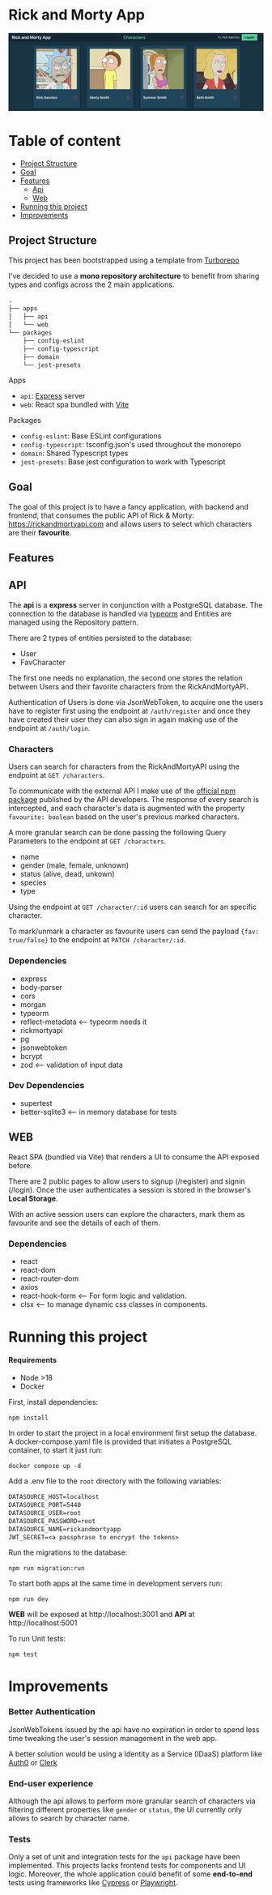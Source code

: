 # Rick and Morty App
![hero.png](hero.png)

# Table of content
- [Project Structure](#project-structure)
- [Goal](#goal)
- [Features](#features)
  - [Api](#api)
  - [Web](#web)
- [Running this project](#running-this-project)
- [Improvements](#improvements)

## Project Structure
This project has been bootstrapped using a template from [Turborepo](https://turbo.build/)

I've decided to use a **mono repository architecture** to benefit from sharing types and configs across the 2 main applications.

```
.
├── apps
│   ├── api
│   └── web
└── packages
    ├── config-eslint
    ├── config-typescript
    ├── domain
    └── jest-presets
```
Apps
- `api`: [Express](https://expressjs.com/) server
- `web`: React spa bundled with [Vite](https://vitejs.dev/)

Packages
- `config-eslint`: Base ESLint configurations 
- `config-typescript`: tsconfig.json's used throughout the monorepo
- `domain`: Shared Typescript types
- `jest-presets`: Base jest configuration to work with Typescript


## Goal
The goal of this project is to have a fancy application, with backend and frontend, that consumes the public API of
Rick & Morty: https://rickandmortyapi.com and allows users to select which characters are their **favourite**.

## Features

## API

The **api** is a **express** server in conjunction with a PostgreSQL database. The connection to the database is handled via
[typeorm](https://typeorm.io/) and Entities are managed using the Repository pattern.

There are 2 types of entities persisted to the database:

- User
- FavCharacter

The first one needs no explanation, the second one stores the relation between Users and their favorite characters from the RickAndMortyAPI.

Authentication of Users is done via JsonWebToken, to acquire one the users have to register first using the endpoint at `/auth/register` and once they have created
their user they can also sign in again making use of the endpoint at `/auth/login`.

### Characters

Users can search for characters from the RickAndMortyAPI using the endpoint at `GET /characters`.

To communicate with the external API I make use of the [official npm package](https://github.com/afuh/rick-and-morty-api-node) published by the API developers. 
The response of every search is intercepted, and each character's data is augmented with the property `favourite: boolean` based on the user's previous marked characters.

A more granular search can be done passing the following Query Parameters to the endpoint at `GET /characters`.

- name
- gender (male, female, unknown)
- status (alive, dead, unkown)
- species
- type

Using the endpoint at `GET /character/:id` users can search for an specific character.

To mark/unmark a character as favourite users can send the payload `{fav: true/false}` to the endpoint at `PATCH /character/:id`.

### Dependencies

- express
- body-parser
- cors
- morgan
- typeorm
- reflect-metadata <-- typeorm needs it
- rickmortyapi
- pg
- jsonwebtoken
- bcrypt
- zod <-- validation of input data

### Dev Dependencies

- supertest
- better-sqlite3 <-- in memory database for tests


## WEB

React SPA (bundled via Vite) that renders a UI to consume the API exposed before.

There are 2 public pages to allow users to signup (/register) and signin (/login). Once the user authenticates a session is stored in the browser's **Local Storage**.

With an active session users can explore the characters, mark them as favourite and see the details of each of them.

### Dependencies

- react
- react-dom
- react-router-dom
- axios
- react-hook-form <-- For form logic and validation.
- clsx <-- to manage dynamic css classes in components.

# Running this project

#### Requirements

- Node >18
- Docker

First, install dependencies:

```
npm install
```

In order to start the project in a local environment first setup the database. 
A docker-compose.yaml file is provided that initiates a PostgreSQL container, to start it just run:

```
docker compose up -d
```

Add a .env file to the `root` directory with the following variables:

```
DATASOURCE_HOST=localhost
DATASOURCE_PORT=5440
DATASOURCE_USER=root
DATASOURCE_PASSWORD=root
DATASOURCE_NAME=rickandmortyapp
JWT_SECRET=<a passphrase to encrypt the tokens>
```

Run the migrations to the database:

```
npm run migration:run
```

To start both apps at the same time in development servers run:

```
npm run dev
```

**WEB** will be exposed at http://localhost:3001 and **API** at http://localhost:5001

To run Unit tests:

```
npm test
```

# Improvements

### Better Authentication

JsonWebTokens issued by the api have no expiration in order to spend less time tweaking the user's session management in the web app.

A better solution would be using a Identity as a Service (IDaaS) platform like [Auth0](https://auth0.com/) or [Clerk](https://clerk.com/)

### End-user experience

Although the api allows to perform more granular search of characters via filtering different properties like `gender` or `status`, the UI currently only allows to search by character name.

### Tests

Only a set of unit and integration tests for the `api` package have been implemented. This projects lacks frontend tests for components and UI logic.
Moreover, the whole application could benefit of some **end-to-end** tests using frameworks like [Cypress](https://www.cypress.io) or [Playwright](https://playwright.dev).


